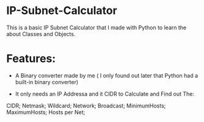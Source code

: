 # IP-Subnet-Calculator

This is a basic IP Subnet Calculator that I made with Python to learn the about Classes and Objects.

# Features:

- A Binary converter made by me ( I only found out later that Python had a built-in binary converter)

- It only needs an IP Addressa and it CIDR to Calculate and Find out The: 

CIDR;
Netmask;
Wildcard;
Network;
Broadcast;
MinimumHosts;
MaximumHosts;
Hosts per Net;


